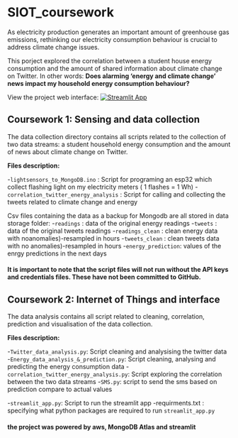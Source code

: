 # SIOT_coursework

As electricity production generates an important amount of greenhouse gas emissions, rethinking our electricity consumption behaviour is crucial to address climate change issues. 

This porject explored the correlation between a student house energy consumption and the amount of shared information about climate change on Twitter. In other words: **Does  alarming ‘energy and climate change’ news impact my household energy consumption behaviour?** 

View the project web interface:
[![Streamlit App](https://static.streamlit.io/badges/streamlit_badge_black_white.svg)](https://share.streamlit.io/cocoritz/siot_coursework/main/streamlit_app.py)

## Coursework 1: Sensing and data collection 

The data collection directory contains all scripts related to the collection of two data streams: a student household energy consumption and the amount of news about climate change on Twitter.

**Files description:**

-`lightsensors_to_MongoDB.ino` : Script for programing an esp32 which collect flashing light on my electricity meters ( 1 flashes = 1 Wh)
-`correlation_twitter_energy_analysis` : Script for calling and collecting the tweets related to climate change and energy

Csv files containing the data as a backup for Mongodb are all stored in data storage folder:
-`readings` : data of the original energy readings
-`tweets` : data of the original tweets readings
-`readings_clean` : clean energy data with noanomalies)-resampled in hours
-`tweets_clean` : clean tweets data with no anomalies)-resampled in hours
-`energy_prediction`: values of the enrgy predictions in the next days

#### It is important to note that the script files will not run without the API keys and credentials files. These have not been committed to GitHub.

## Coursework 2: Internet of Things and interface

The data analysis contains all script related to cleaning, correlation, prediction and visualisation of the data collection.

**Files description:**

-`Twitter_data_analysis.py`: Script cleaning and analysising the twitter data
-`Energy_data_analysis_&_prediction.py`: Script cleaning, analysing and predicting the energy consumption data
-`correlation_twitter_energy_analysis.py`: Script exploring the correlation between the two data streams 
-`SMS.py`: script to send the sms based on prediction compare to actual values

-`streamlit_app.py`: Script to run the streamlit app 
-requirments.txt : specifying what python packages are required to run `streamlit_app.py`

#### the project was powered by aws, MongoDB Atlas and streamlit
